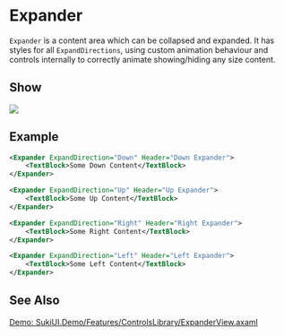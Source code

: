 # Expander

`Expander` is a content area which can be collapsed and expanded. It has styles for all `ExpandDirections`, using custom animation behaviour and controls internally to correctly animate showing/hiding any size content.

## Show

<img src="/controls/data/expander.gif" />

## Example

```xml
<Expander ExpandDirection="Down" Header="Down Expander">
    <TextBlock>Some Down Content</TextBlock>
</Expander>

<Expander ExpandDirection="Up" Header="Up Expander">
    <TextBlock>Some Up Content</TextBlock>
</Expander>

<Expander ExpandDirection="Right" Header="Right Expander">
    <TextBlock>Some Right Content</TextBlock>
</Expander>

<Expander ExpandDirection="Left" Header="Left Expander">
    <TextBlock>Some Left Content</TextBlock>
</Expander>
```

## See Also

[Demo: SukiUI.Demo/Features/ControlsLibrary/ExpanderView.axaml](https://github.com/kikipoulet/SukiUI/blob/main/SukiUI.Demo/Features/ControlsLibrary/ExpanderView.axaml)